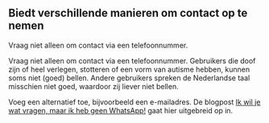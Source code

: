 ## Biedt verschillende manieren om contact op te nemen

Vraag niet alleen om contact via een telefoonnummer.

Vraag niet alleen om contact via een telefoonnummer. Gebruikers die doof zijn of heel verlegen, stotteren of een vorm van autisme hebben, kunnen soms niet (goed) bellen. Andere gebruikers spreken de Nederlandse taal misschien niet goed, waardoor zij liever niet bellen.

Voeg een alternatief toe, bijvoorbeeld een e-mailadres. De blogpost [Ik wil je wat vragen, maar ik heb geen WhatsApp!](https://nldesignsystem.nl/blog/meerdere-manieren-contact) gaat hier uitgebreid op in.
